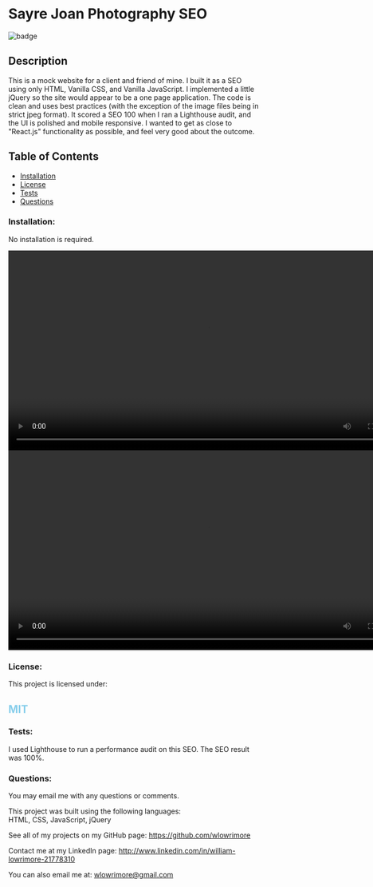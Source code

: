 # Sayre Joan Photography SEO

![badge](https://img.shields.io/badge/license-MIT-skyblue)<br />

## Description

This is a mock website for a client and friend of mine. I built it as a SEO using only HTML, Vanilla CSS, and Vanilla JavaScript. I implemented a little jQuery so the site would appear to be a one page application. The code is clean and uses best practices (with the exception of the image files being in strict jpeg format). It scored a SEO 100 when I ran a Lighthouse audit, and the UI is polished and mobile responsive. I wanted to get as close to "React.js" functionality as possible, and feel very good about the outcome.

## Table of Contents

- [Installation](#installation)
- [License](#license)
- [Tests](#tests)
- [Questions](#questions)

### Installation:

No installation is required.

<video width="800px" controls="true" src="./assets/videos/s_joan_phtgrphy.mp4"></video>
<video width="800px" controls="true" src="./assets/videos/s_joan_phtgrphy_site_tour.mp4"></video>

### License:

This project is licensed under:<br />

  <h2 style="color: skyblue;">MIT</h2>

### Tests:

I used Lighthouse to run a performance audit on this SEO. The SEO result was 100%.

### Questions:

You may email me with any questions or comments.<br />

This project was built using the following languages:<br />
HTML, CSS, JavaScript, jQuery

See all of my projects on my GitHub page: https://github.com/wlowrimore

Contact me at my LinkedIn page: http://www.linkedin.com/in/william-lowrimore-21778310

You can also email me at: wlowrimore@gmail.com
